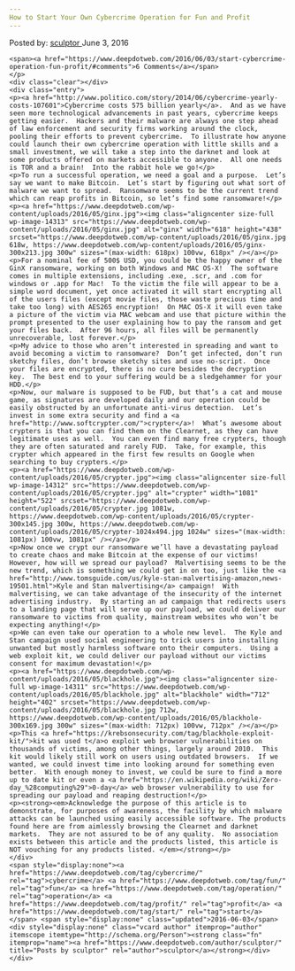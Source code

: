 ```yaml
---
How to Start Your Own Cybercrime Operation for Fun and Profit
---
```

<article class="post-listing post-14309 post type-post status-publish format-standard has-post-thumbnail hentry category-deepdot-news tag-cybercrime tag-fun tag-operation tag-profit tag-start">
    <div class="post-inner">
    <p class="post-meta">
    <span>Posted by: <a href="https://www.deepdotweb.com/author/sculptor/" title="">sculptor </a></span>
    <span>June 3, 2016</span>
    
    <span><a href="https://www.deepdotweb.com/2016/06/03/start-cybercrime-operation-fun-profit/#comments">6 Comments</a></span>
    </p>
    <div class="clear"></div>
    <div class="entry">
    <p><a href="http://www.politico.com/story/2014/06/cybercrime-yearly-costs-107601">Cybercrime costs 575 billion yearly</a>.  And as we have seen more technological advancements in past years, cybercrime keeps getting easier.  Hackers and their malware are always one step ahead of law enforcement and security firms working around the clock, pooling their efforts to prevent cybercrime.  To illustrate how anyone could launch their own cybercrime operation with little skills and a small investment, we will take a step into the darknet and look at some products offered on markets accessible to anyone.  All one needs is TOR and a brain!  Into the rabbit hole we go!</p>
    <p>To run a successful operation, we need a goal and a purpose.  Let’s say we want to make Bitcoin.  Let’s start by figuring out what sort of malware we want to spread.  Ransomware seems to be the current trend which can reap profits in Bitcoin, so let’s find some ransomware!</p>
    <p><a href="https://www.deepdotweb.com/wp-content/uploads/2016/05/ginx.jpg"><img class="aligncenter size-full wp-image-14313" src="https://www.deepdotweb.com/wp-content/uploads/2016/05/ginx.jpg" alt="ginx" width="618" height="438" srcset="https://www.deepdotweb.com/wp-content/uploads/2016/05/ginx.jpg 618w, https://www.deepdotweb.com/wp-content/uploads/2016/05/ginx-300x213.jpg 300w" sizes="(max-width: 618px) 100vw, 618px" /></a></p>
    <p>For a nominal fee of 500$ USD, you could be the happy owner of the GinX ransomware, working on both Windows and MAC OS-X!  The software comes in multiple extensions, including .exe, .scr, and .com for windows or .app for Mac!  To the victim the file will appear to be a simple word document, yet once activated it will start encrypting all of the users files (except movie files, those waste precious time and take too long) with AES265 encryption!  On MAC OS-X it will even take a picture of the victim via MAC webcam and use that picture within the prompt presented to the user explaining how to pay the ransom and get your files back.  After 96 hours, all files will be permanently unrecoverable, lost forever.</p>
    <p>My advice to those who aren’t interested in spreading and want to avoid becoming a victim to ransomware?  Don’t get infected, don’t run sketchy files, don’t browse sketchy sites and use no-script.  Once your files are encrypted, there is no cure besides the decryption key.  The best end to your suffering would be a sledgehammer for your HDD.</p>
    <p>Now, our malware is supposed to be FUD, but that’s a cat and mouse game, as signatures are developed daily and our operation could be easily obstructed by an unfortunate anti-virus detection.  Let’s invest in some extra security and find a <a href="http://www.softcrypter.com/">crypter</a>!  What’s awesome about crypters is that you can find them on the Clearnet, as they can have legitimate uses as well.  You can even find many free crypters, though they are often saturated and rarely FUD.  Take, for example, this crypter which appeared in the first few results on Google when searching to buy crypters.</p>
    <p><a href="https://www.deepdotweb.com/wp-content/uploads/2016/05/crypter.jpg"><img class="aligncenter size-full wp-image-14312" src="https://www.deepdotweb.com/wp-content/uploads/2016/05/crypter.jpg" alt="crypter" width="1081" height="522" srcset="https://www.deepdotweb.com/wp-content/uploads/2016/05/crypter.jpg 1081w, https://www.deepdotweb.com/wp-content/uploads/2016/05/crypter-300x145.jpg 300w, https://www.deepdotweb.com/wp-content/uploads/2016/05/crypter-1024x494.jpg 1024w" sizes="(max-width: 1081px) 100vw, 1081px" /></a></p>
    <p>Now once we crypt our ransomware we’ll have a devastating payload to create chaos and make Bitcoin at the expense of our victims!  However, how will we spread our payload?  Malvertising seems to be the new trend, which is something we could get in on too, just like the <a href="http://www.tomsguide.com/us/kyle-stan-malvertising-amazon,news-19501.html">Kyle and Stan malvertising</a> campaign!  With malvertising, we can take advantage of the insecurity of the internet advertising industry.  By starting an ad campaign that redirects users to a landing page that will serve up our payload, we could deliver our ransomware to victims from quality, mainstream websites who won’t be expecting anything!</p>
    <p>We can even take our operation to a whole new level.  The Kyle and Stan campaign used social engineering to trick users into installing unwanted but mostly harmless software onto their computers.  Using a web exploit kit, we could deliver our payload without our victims consent for maximum devastation!</p>
    <p><a href="https://www.deepdotweb.com/wp-content/uploads/2016/05/blackhole.jpg"><img class="aligncenter size-full wp-image-14311" src="https://www.deepdotweb.com/wp-content/uploads/2016/05/blackhole.jpg" alt="blackhole" width="712" height="402" srcset="https://www.deepdotweb.com/wp-content/uploads/2016/05/blackhole.jpg 712w, https://www.deepdotweb.com/wp-content/uploads/2016/05/blackhole-300x169.jpg 300w" sizes="(max-width: 712px) 100vw, 712px" /></a></p>
    <p>This <a href="https://krebsonsecurity.com/tag/blackhole-exploit-kit/">kit was used t</a>o exploit web browser vulnerabilities on thousands of victims, among other things, largely around 2010.  This kit would likely still work on users using outdated browsers.  If we wanted, we could invest time into looking around for something even better.  With enough money to invest, we could be sure to find a more up to date kit or even a <a href="https://en.wikipedia.org/wiki/Zero-day_%28computing%29">0-day</a> web browser vulnerability to use for spreading our payload and reaping destruction!</p>
    <p><strong><em>Acknowledge the purpose of this article is to demonstrate, for purposes of awareness, the facility by which malware attacks can be launched using easily accessible software. The products found here are from aimlessly browsing the Clearnet and darknet markets.  They are not assured to be of any quality.  No association exists between this article and the products listed, this article is NOT vouching for any products listed. </em></strong></p>
    </div>
    <span style="display:none"><a href="https://www.deepdotweb.com/tag/cybercrime/" rel="tag">cybercrime</a> <a href="https://www.deepdotweb.com/tag/fun/" rel="tag">fun</a> <a href="https://www.deepdotweb.com/tag/operation/" rel="tag">operation</a> <a href="https://www.deepdotweb.com/tag/profit/" rel="tag">profit</a> <a href="https://www.deepdotweb.com/tag/start/" rel="tag">start</a></span> <span style="display:none" class="updated">2016-06-03</span>
    <div style="display:none" class="vcard author" itemprop="author" itemscope itemtype="http://schema.org/Person"><strong class="fn" itemprop="name"><a href="https://www.deepdotweb.com/author/sculptor/" title="Posts by sculptor" rel="author">sculptor</a></strong></div>
    </div>
</article>

